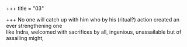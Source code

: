+++
title = "03"

+++
No one will catch up with him who by his (ritual?) action created an ever  strengthening one  
like Indra, welcomed with sacrifices by all, ingenious, unassailable but of  assailing might,  